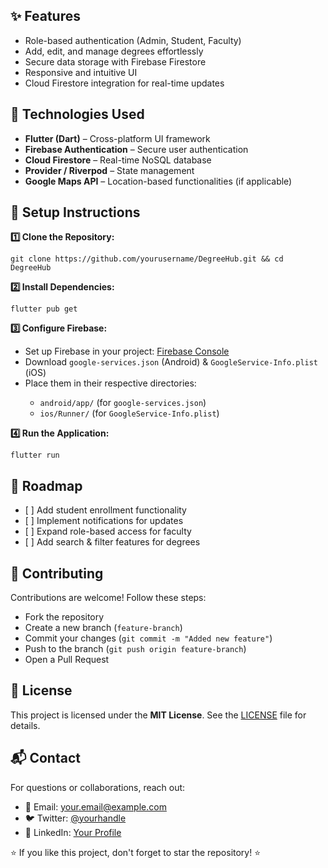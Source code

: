 <div class="section">
        <h2>✨ Features</h2>
        <ul>
            <li>Role-based authentication (Admin, Student, Faculty)</li>
            <li>Add, edit, and manage degrees effortlessly</li>
            <li>Secure data storage with Firebase Firestore</li>
            <li>Responsive and intuitive UI</li>
            <li>Cloud Firestore integration for real-time updates</li>
        </ul>
    </div>
    
 <div class="section">
        <h2>🚀 Technologies Used</h2>
        <ul>
            <li><strong>Flutter (Dart)</strong> – Cross-platform UI framework</li>
            <li><strong>Firebase Authentication</strong> – Secure user authentication</li>
            <li><strong>Cloud Firestore</strong> – Real-time NoSQL database</li>
            <li><strong>Provider / Riverpod</strong> – State management</li>
            <li><strong>Google Maps API</strong> – Location-based functionalities (if applicable)</li>
        </ul>
    </div>
    
   <div class="section">
        <h2>🔧 Setup Instructions</h2>
        <p><strong>1️⃣ Clone the Repository:</strong></p>
        <code>git clone https://github.com/yourusername/DegreeHub.git && cd DegreeHub</code>
        
 <p><strong>2️⃣ Install Dependencies:</strong></p>
        <code>flutter pub get</code>
        
   <p><strong>3️⃣ Configure Firebase:</strong></p>
        <ul>
            <li>Set up Firebase in your project: <a href="https://console.firebase.google.com/">Firebase Console</a></li>
            <li>Download <code>google-services.json</code> (Android) & <code>GoogleService-Info.plist</code> (iOS)</li>
            <li>Place them in their respective directories:</li>
            <ul>
                <li><code>android/app/</code> (for <code>google-services.json</code>)</li>
                <li><code>ios/Runner/</code> (for <code>GoogleService-Info.plist</code>)</li>
            </ul>
        </ul>
               <p><strong>4️⃣ Run the Application:</strong></p>
        <code>flutter run</code>
    </div>
    
<div class="section">
        <h2>📌 Roadmap</h2>
        <ul>
            <li>[ ] Add student enrollment functionality</li>
            <li>[ ] Implement notifications for updates</li>
            <li>[ ] Expand role-based access for faculty</li>
            <li>[ ] Add search & filter features for degrees</li>
        </ul>
    </div>
        <div class="section">
        <h2>🤝 Contributing</h2>
        <p>Contributions are welcome! Follow these steps:</p>
        <ul>
            <li>Fork the repository</li>
            <li>Create a new branch (<code>feature-branch</code>)</li>
            <li>Commit your changes (<code>git commit -m "Added new feature"</code>)</li>
            <li>Push to the branch (<code>git push origin feature-branch</code>)</li>
            <li>Open a Pull Request</li>
        </ul>
    </div>
    
<div class="section">
        <h2>📜 License</h2>
        <p>This project is licensed under the <strong>MIT License</strong>. See the <a href="LICENSE">LICENSE</a> file for details.</p>
    </div>
        <div class="section">
        <h2>📬 Contact</h2>
        <p>For questions or collaborations, reach out:</p>
        <ul>
            <li>📧 Email: <a href="mailto:your.email@example.com">your.email@example.com</a></li>
            <li>🐦 Twitter: <a href="https://twitter.com/yourhandle">@yourhandle</a></li>
            <li>💼 LinkedIn: <a href="https://linkedin.com/in/yourprofile">Your Profile</a></li>
        </ul>
    </div>
    
<p class="footer">⭐ If you like this project, don't forget to star the repository! ⭐</p>
</div>
